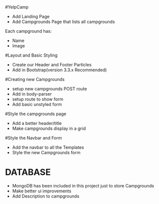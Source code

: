 #YelpCamp

* Add Landing Page
* Add Campgrounds Page that lists all campgrounds

Each campground has:
* Name 
* Image

#Layout and Basic Styling
* Create our Header and Footer Particles
* Add in Bootstrap(version 3.3.x Recommended)

#Creating new Campgrounds
* setup new campgrounds POST route
* Add in body-parser
* setup route to show form
* Add basic unstyled form

#Style the campgrounds page 
* Add a better header/title
* Make campgrounds display in a grid

#Style the Navbar and Form
* Add the navbar to all the Templates
* Style the new Campgrounds form


# DATABASE
* MongoDB has been included in this project just to store Campgrounds
* Make better ui improvements
* Add Description to campgrounds
